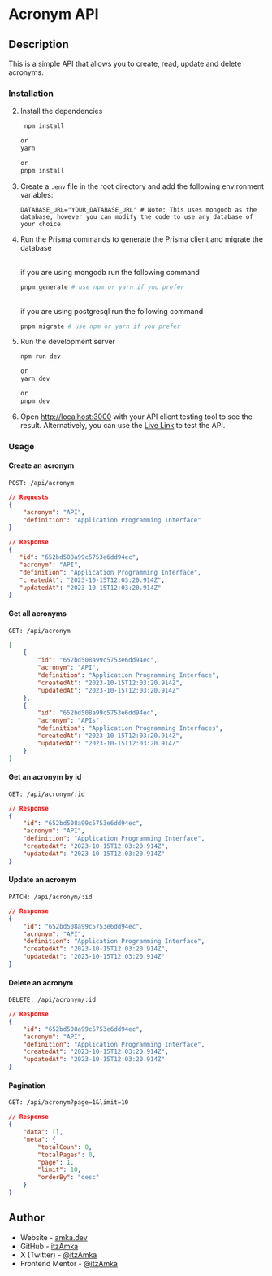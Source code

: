 # Acronym API

## Description

This is a simple API that allows you to create, read, update and delete acronyms.

### Installation

2. Install the dependencies

   ```sh
    npm install

   or
   yarn

   or
   pnpm install
   ```

3. Create a `.env` file in the root directory and add the following environment variables:

   ```.env
   DATABASE_URL="YOUR_DATABASE_URL" # Note: This uses mongodb as the database, however you can modify the code to use any database of your choice
   ```

4. Run the Prisma commands to generate the Prisma client and migrate the database

   <br/>
   if you are using mongodb run the following command

   ```sh
   pnpm generate # use npm or yarn if you prefer
   ```

   <br/>
   if you are using postgresql run the following command

   ```sh
   pnpm migrate # use npm or yarn if you prefer
   ```

5. Run the development server

   ```sh
   npm run dev

   or
   yarn dev

   or
   pnpm dev
   ```

6. Open [http://localhost:3000](http://localhost:3000) with your API client testing tool to see the result. Alternatively, you can use the [Live Link](https://vast-teal-iguana-sari.cyclic.app) to test the API.

### Usage

#### Create an acronym

`POST: /api/acronym`

```json
// Requests
{
	"acronym": "API",
	"definition": "Application Programming Interface"
}

// Response
{
   "id": "652bd508a99c5753e6dd94ec",
   "acronym": "API",
   "definition": "Application Programming Interface",
   "createdAt": "2023-10-15T12:03:20.914Z",
   "updatedAt": "2023-10-15T12:03:20.914Z"
}
```

#### Get all acronyms

`GET: /api/acronym`

```json
[
	{
		"id": "652bd508a99c5753e6dd94ec",
		"acronym": "API",
		"definition": "Application Programming Interface",
		"createdAt": "2023-10-15T12:03:20.914Z",
		"updatedAt": "2023-10-15T12:03:20.914Z"
	},
	{
		"id": "652bd508a99c5753e6dd94ec",
		"acronym": "APIs",
		"definition": "Application Programming Interfaces",
		"createdAt": "2023-10-15T12:03:20.914Z",
		"updatedAt": "2023-10-15T12:03:20.914Z"
	}
]
```

#### Get an acronym by id

`GET: /api/acronym/:id`

```json
// Response
{
	"id": "652bd508a99c5753e6dd94ec",
	"acronym": "API",
	"definition": "Application Programming Interface",
	"createdAt": "2023-10-15T12:03:20.914Z",
	"updatedAt": "2023-10-15T12:03:20.914Z"
}
```

#### Update an acronym

`PATCH: /api/acronym/:id`

```json
// Response
{
	"id": "652bd508a99c5753e6dd94ec",
	"acronym": "API",
	"definition": "Application Programming Interface",
	"createdAt": "2023-10-15T12:03:20.914Z",
	"updatedAt": "2023-10-15T12:03:20.914Z"
}
```

#### Delete an acronym

`DELETE: /api/acronym/:id`

```json
// Response
{
	"id": "652bd508a99c5753e6dd94ec",
	"acronym": "API",
	"definition": "Application Programming Interface",
	"createdAt": "2023-10-15T12:03:20.914Z",
	"updatedAt": "2023-10-15T12:03:20.914Z"
}
```

#### Pagination

`GET: /api/acronym?page=1&limit=10`

```json
// Response
{
	"data": [],
	"meta": {
		"totalCoun": 0,
		"totalPages": 0,
		"page": 1,
		"limit": 10,
		"orderBy": "desc"
	}
}
```

## Author

- Website - [amka.dev](https://aminamka.com)
- GitHub - [itzAmka](https://github.com/itzAmka)
- X (Twitter) - [@itzAmka](https://twitter.com/itzAmka)
- Frontend Mentor - [@itzAmka](https://www.frontendmentor.io/profile/AmkaE)
